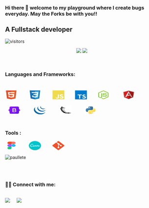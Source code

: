 ### Hi there 👋 welcome to my playground where I create bugs everyday. May the Forks be with you!!

## A Fullstack developer 
![visitors](https://visitor-badge.glitch.me/badge?page_id=Paullete)
<br>

<div align="center">
  <img height="150rem" width="auto" src="https://github-readme-stats.vercel.app/api?username=Paullete&show_icons=true&theme=tokyonight&include_all_commits=true&count_private=true"/>
  <img height="150rem" width="auto"  src="https://github-readme-stats.vercel.app/api/top-langs/?username=Paullete&layout=compact&langs_count=7&theme=tokyonight"/>
</div>
<br>
<br>

### Languages and Frameworks:

<div style="display: inline_block"><br>
    <img align="center" alt="Paullete-HTML" height="30" width="40" style="margin-right: 2%;"src="https://raw.githubusercontent.com/devicons/devicon/master/icons/html5/html5-original.svg"> &nbsp;&nbsp;&nbsp;&nbsp;&nbsp;
    <img align="center" alt="Paullete-CSS" height="30" width="40" style="margin-right: 2%;"src="https://raw.githubusercontent.com/devicons/devicon/master/icons/css3/css3-original.svg"> &nbsp;&nbsp;&nbsp;&nbsp;&nbsp;
    <img align="center" alt="Paullete-Js" height="30" width="40" style="margin-right: 2%;" src="https://raw.githubusercontent.com/devicons/devicon/master/icons/javascript/javascript-plain.svg">&nbsp;&nbsp;&nbsp;&nbsp;&nbsp;
    <img align="center" alt="Paullete-Ts" height="30" width="40" style="margin-right: 2%;" src="https://raw.githubusercontent.com/devicons/devicon/master/icons/typescript/typescript-plain.svg">&nbsp;&nbsp;&nbsp;&nbsp;&nbsp;
    <img align="center" alt="Paullete-Js" height="30" width="40" style="margin-right: 2%;" src="https://raw.githubusercontent.com/devicons/devicon/master/icons/nodejs/nodejs-original.svg">&nbsp;&nbsp;&nbsp;&nbsp;&nbsp;
    <img align="center" alt="Paullete-Angular" height="30" width="40" style="margin: 2%" src="https://raw.githubusercontent.com/devicons/devicon/master/icons/angularjs/angularjs-original.svg">&nbsp;&nbsp;&nbsp;&nbsp;&nbsp;
   <img align="center" alt="Paullete-Bootstrap" height="30" width="40" style="margin: 2%" src="https://raw.githubusercontent.com/devicons/devicon/master/icons/bootstrap/bootstrap-original.svg">&nbsp;&nbsp;&nbsp;&nbsp;&nbsp;
   <img align="center" alt="Paullete-Bootstrap" height="30" width="40" style="margin: 2%" src="https://raw.githubusercontent.com/devicons/devicon/master/icons/jquery/jquery-original.svg">&nbsp;&nbsp;&nbsp;&nbsp;&nbsp;
   <img align="center" alt="Paullete-Flask" height="30" width="40" style="margin: 2%" src="https://raw.githubusercontent.com/devicons/devicon/master/icons/flask/flask-original.svg">&nbsp;&nbsp;&nbsp;&nbsp;&nbsp;
    <img align="center" alt="Paullete-Python" height="30" width="40" style="margin: 2%" src="https://raw.githubusercontent.com/devicons/devicon/master/icons/python/python-original.svg">&nbsp;&nbsp;&nbsp;&nbsp;&nbsp;
</div>

<br>



### Tools :

<div style="display: inline_block">
    <img align="center" alt="figma" height="25" width="40" style="margin-right: 2%;"src="https://raw.githubusercontent.com/devicons/devicon/master/icons/figma/figma-original.svg"> &nbsp;&nbsp;&nbsp;&nbsp;&nbsp;
    <img align="center" alt="canva" height="30" width="40" style="margin-right: 2%;" src="https://raw.githubusercontent.com/devicons/devicon/master/icons/canva/canva-original.svg"> &nbsp;&nbsp;&nbsp;&nbsp;&nbsp;
    <img align="center" alt="git" height="30" width="40" style="margin-right: 2%;" src="https://raw.githubusercontent.com/devicons/devicon/master/icons/git/git-original.svg">
</div>
<p><img align="center" src="https://github-readme-streak-stats.herokuapp.com/?user=paullete&" alt="paullete" /></p>

<br>
<br>

### 🤝🏻 Connect with me:

<br>
<div> 
 <a href="mailto:paulettenereah3@gmail.com" target="_blank" style="margin-right: 2%;"><img src="https://img.shields.io/badge/Gmail-D14836?style=for-the-badge&logo=gmail&logoColor=white" target="_blank"></a> &nbsp;
 <a href="https://www.linkedin.com/in/paullete=adhiambo-632a71216/" target="_blank" style="margin-right: 2%;"><img src="https://img.shields.io/badge/-LinkedIn-%230077B5?style=for-the-badge&logo=linkedin&logoColor=white" target="_blank"></a> &nbsp;
 <br>
  <br>

<!-- - 🔭 I’m currently working on ...
- 🌱 I’m currently learning ...
- 👯 I’m looking to collaborate on ...
- 🤔 I’m looking for help with ...
- 💬 Ask me about ...
- 📫 How to reach me: ...
- 😄 Pronouns: ...
- ⚡ Fun fact: ...
--> 
